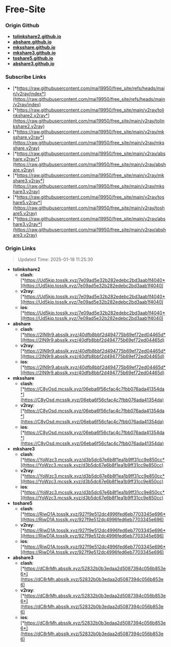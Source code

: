 # Free-Site

### Origin Github

- [**tolinkshare2.github.io**](https://github.com/tolinkshare2/tolinkshare2.github.io)
- [**abshare.github.io**](https://github.com/abshare/abshare.github.io)
- [**mksshare.github.io**](https://github.com/mksshare/mksshare.github.io)
- [**mkshare3.github.io**](https://github.com/mkshare3/mkshare3.github.io)
- [**toshare5.github.io**](https://github.com/toshare5/toshare5.github.io)
- [**abshare3.github.io**](https://github.com/abshare3/abshare3.github.io)

### Subscribe Links

- [*https://raw.githubusercontent.com/mai19950/free_site/refs/heads/main/v2ray/index*](https://raw.githubusercontent.com/mai19950/free_site/refs/heads/main/v2ray/index)
- [*https://raw.githubusercontent.com/mai19950/free_site/main/v2ray/tolinkshare2.v2ray*](https://raw.githubusercontent.com/mai19950/free_site/main/v2ray/tolinkshare2.v2ray)
- [*https://raw.githubusercontent.com/mai19950/free_site/main/v2ray/mksshare.v2ray*](https://raw.githubusercontent.com/mai19950/free_site/main/v2ray/mksshare.v2ray)
- [*https://raw.githubusercontent.com/mai19950/free_site/main/v2ray/abshare.v2ray*](https://raw.githubusercontent.com/mai19950/free_site/main/v2ray/abshare.v2ray)
- [*https://raw.githubusercontent.com/mai19950/free_site/main/v2ray/mkshare3.v2ray*](https://raw.githubusercontent.com/mai19950/free_site/main/v2ray/mkshare3.v2ray)
- [*https://raw.githubusercontent.com/mai19950/free_site/main/v2ray/toshare5.v2ray*](https://raw.githubusercontent.com/mai19950/free_site/main/v2ray/toshare5.v2ray)
- [*https://raw.githubusercontent.com/mai19950/free_site/main/v2ray/abshare3.v2ray*](https://raw.githubusercontent.com/mai19950/free_site/main/v2ray/abshare3.v2ray)

### Origin Links

> Updated Time: 2025-01-18 11:25:30

- **tolinkshare2**
  - **clash**: [*https://Ud5kjp.tosslk.xyz/7e09ad5e32b282edebc2bd3aab1f4040*](https://Ud5kjp.tosslk.xyz/7e09ad5e32b282edebc2bd3aab1f4040)
  - **v2ray**: [*https://Ud5kjp.tosslk.xyz/7e09ad5e32b282edebc2bd3aab1f4040*](https://Ud5kjp.tosslk.xyz/7e09ad5e32b282edebc2bd3aab1f4040)
  - **ios**: [*https://Ud5kjp.tosslk.xyz/7e09ad5e32b282edebc2bd3aab1f4040*](https://Ud5kjp.tosslk.xyz/7e09ad5e32b282edebc2bd3aab1f4040)
- **abshare**
  - **clash**: [*https://2IN9r9.absslk.xyz/40dfb8bbf2d494775b69ef72ed04465d*](https://2IN9r9.absslk.xyz/40dfb8bbf2d494775b69ef72ed04465d)
  - **v2ray**: [*https://2IN9r9.absslk.xyz/40dfb8bbf2d494775b69ef72ed04465d*](https://2IN9r9.absslk.xyz/40dfb8bbf2d494775b69ef72ed04465d)
  - **ios**: [*https://2IN9r9.absslk.xyz/40dfb8bbf2d494775b69ef72ed04465d*](https://2IN9r9.absslk.xyz/40dfb8bbf2d494775b69ef72ed04465d)
- **mksshare**
  - **clash**: [*https://C8yOsd.mcsslk.xyz/06eba6f56cfac4c7fbb076ada41354da*](https://C8yOsd.mcsslk.xyz/06eba6f56cfac4c7fbb076ada41354da)
  - **v2ray**: [*https://C8yOsd.mcsslk.xyz/06eba6f56cfac4c7fbb076ada41354da*](https://C8yOsd.mcsslk.xyz/06eba6f56cfac4c7fbb076ada41354da)
  - **ios**: [*https://C8yOsd.mcsslk.xyz/06eba6f56cfac4c7fbb076ada41354da*](https://C8yOsd.mcsslk.xyz/06eba6f56cfac4c7fbb076ada41354da)
- **mkshare3**
  - **clash**: [*https://YoWzc3.mcsslk.xyz/d3b5dc67e6b8f1ea1b9ff31cc9e850cc*](https://YoWzc3.mcsslk.xyz/d3b5dc67e6b8f1ea1b9ff31cc9e850cc)
  - **v2ray**: [*https://YoWzc3.mcsslk.xyz/d3b5dc67e6b8f1ea1b9ff31cc9e850cc*](https://YoWzc3.mcsslk.xyz/d3b5dc67e6b8f1ea1b9ff31cc9e850cc)
  - **ios**: [*https://YoWzc3.mcsslk.xyz/d3b5dc67e6b8f1ea1b9ff31cc9e850cc*](https://YoWzc3.mcsslk.xyz/d3b5dc67e6b8f1ea1b9ff31cc9e850cc)
- **toshare5**
  - **clash**: [*https://RiwD1A.tosslk.xyz/927f9e512dc4996fed6eb7703345e696*](https://RiwD1A.tosslk.xyz/927f9e512dc4996fed6eb7703345e696)
  - **v2ray**: [*https://RiwD1A.tosslk.xyz/927f9e512dc4996fed6eb7703345e696*](https://RiwD1A.tosslk.xyz/927f9e512dc4996fed6eb7703345e696)
  - **ios**: [*https://RiwD1A.tosslk.xyz/927f9e512dc4996fed6eb7703345e696*](https://RiwD1A.tosslk.xyz/927f9e512dc4996fed6eb7703345e696)
- **abshare3**
  - **clash**: [*https://dC8rMh.absslk.xyz/52832b0b3edaa2d5087394c056b853e6*](https://dC8rMh.absslk.xyz/52832b0b3edaa2d5087394c056b853e6)
  - **v2ray**: [*https://dC8rMh.absslk.xyz/52832b0b3edaa2d5087394c056b853e6*](https://dC8rMh.absslk.xyz/52832b0b3edaa2d5087394c056b853e6)
  - **ios**: [*https://dC8rMh.absslk.xyz/52832b0b3edaa2d5087394c056b853e6*](https://dC8rMh.absslk.xyz/52832b0b3edaa2d5087394c056b853e6)
